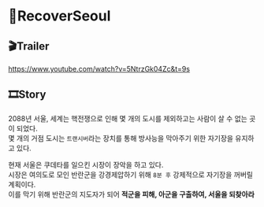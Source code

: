 # 🎇RecoverSeoul

## 🎬Trailer
https://www.youtube.com/watch?v=5NtrzGk04Zc&t=9s

## 🎞Story
2088년 서울, 세계는 핵전쟁으로 인해 몇 개의 도시를 제외하고는 사람이 살 수 없는 곳이 되었다.  
몇 개의 거점 도시는 `트랜시버`라는 장치를 통해 방사능을 막아주기 위한 자기장을 유지하고 있다.  

현재 서울은 쿠데타를 일으킨 시장이 장악을 하고 있다.  
시장은 여의도로 모인 반란군을 강경제압하기 위해 `8분 후` 강제적으로 자기장을 꺼버릴 계획이다.  
이를 막기 위해 반란군의 지도자가 되어 **적군을 피해, 아군을 구출하여, 서울을 되찾아라** 
